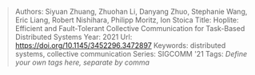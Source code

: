 > Authors: Siyuan Zhuang, Zhuohan Li, Danyang Zhuo, Stephanie Wang, Eric Liang, Robert Nishihara, Philipp Moritz, Ion Stoica
> Title: Hoplite: Efficient and Fault-Tolerant Collective Communication for Task-Based Distributed Systems
> Year: 2021
> Url: https://doi.org/10.1145/3452296.3472897
> Keywords: distributed systems, collective communication
> Series: SIGCOMM '21
> Tags: *Define your own tags here, separate by comma*